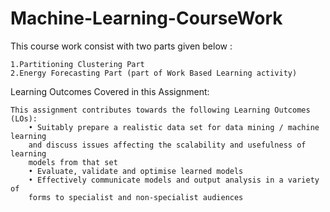 # Machine-Learning-CourseWork

This course work consist with two parts given below :

    1.Partitioning Clustering Part 
    2.Energy Forecasting Part (part of Work Based Learning activity)
    
Learning Outcomes Covered in this Assignment:

    This assignment contributes towards the following Learning Outcomes (LOs):
        • Suitably prepare a realistic data set for data mining / machine learning
        and discuss issues affecting the scalability and usefulness of learning
        models from that set
        • Evaluate, validate and optimise learned models
        • Effectively communicate models and output analysis in a variety of
        forms to specialist and non-specialist audiences
